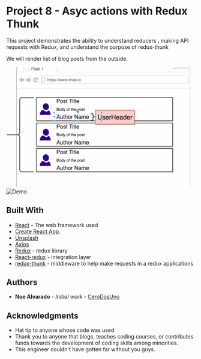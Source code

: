# Project 8 - Asyc actions with Redux Thunk

This project demonstrates the ability to understand reducers , making API requests with Redux, and understand the purpose of redux-thunk

We will render list of blog posts from the outside.

![Design](https://github.com/CeroDosUno/intro-to-react/blob/master/8.blogposts/design.png)
![Demo](https://github.com/CeroDosUno/intro-to-react/blob/master/8.blogposts/demo.gif)

## Built With

* [React](nuull) - The web framework used
* [Create React App](https://github.com/facebook/create-react-app).
* [Unsplash](https://unsplash.com)
* [Axios](null)
* [Redux](null) - redux library
* [React-redux](null) - integration layer
* [redux-thunk](null) - middleware to help make requests in a redux applications


## Authors

* **Noe Alvarado** - *Initial work* - [CeroDosUno](https://github.com/CeroDosUno)

## Acknowledgments

* Hat tip to anyone whose code was used
* Thank you to anyone that blogs, teaches coding courses, or contributes funds towards the development of coding skills among minorities.
* This engineer couldn't have gotten far without you guys.
